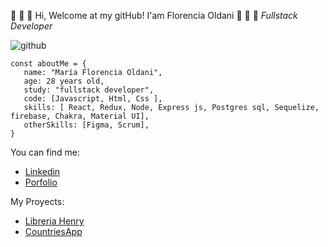 👋 👋 👋  Hi, Welcome at my gitHub! I'am Florencia Oldani 👋 👋 👋 
<i>Fullstack Developer</i>

![github](https://user-images.githubusercontent.com/94810819/193475174-0acbbbc9-cf3b-4367-acd2-2e36ab14602a.jpg)


```
const aboutMe = {
   name: "María Florencia Oldani",
   age: 28 years old,
   study: "fullstack developer",
   code: [Javascript, Html, Css ],
   skills: [ React, Redux, Node, Express js, Postgres sql, Sequelize, firebase, Chakra, Material UI],
   otherSkills: [Figma, Scrum],
}

```

You can find me:
- [Linkedin](https://www.linkedin.com/in/florencia-oldani-a59647157/)
- [Porfolio](https://porfolio-fullstack-flor-oldani.vercel.app/)


My Proyects:
- [Libreria Henry](https://henry-library.netlify.app/)
- [CountriesApp](https://countries-flor.netlify.app/)






<!--
**MFlorO/MFlorO** is a ✨ _special_ ✨ repository because its `README.md` (this file) appears on your GitHub profile.

Here are some ideas to get you started:

- 🔭 I’m currently working on ...
- 🌱 I’m currently learning ...
- 👯 I’m looking to collaborate on ...
- 🤔 I’m looking for help with ...
- 💬 Ask me about ...
- 📫 How to reach me: ...
- 😄 Pronouns: ...
- ⚡ Fun fact: ...
-->
